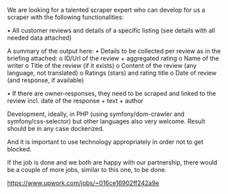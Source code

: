 We are looking for a talented scraper expert who can develop for us a scraper with the following functionalities:

• All customer reviews and details of a specific listing (see details with all needed data attached)

A summary of the output here:
• Details to be collected per review as in the briefing attached:
o ID/Url of the review + aggregated rating
o Name of the writer
o Title of the review (if it exists)
o Content of the review (any language, not translated)
o Ratings (stars) and rating title
o Date of review (and response, if available)

• If there are owner-responses, they need to be scraped and linked to the review incl. date of the response + text + author

Development, ideally, in PHP (using symfony/dom-crawler and symfony/css-selector) but other languages also very welcome. Result should be in any case dockerized.

And it is important to use technology appropriately in order not to get blocked.

If the job is done and we both are happy with our partnership, there would be a couple of more jobs, similar to this one, to be done.

https://www.upwork.com/jobs/~016ce16902ff242a9e

